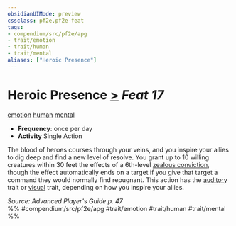 ```yaml
---
obsidianUIMode: preview
cssclass: pf2e,pf2e-feat
tags:
- compendium/src/pf2e/apg
- trait/emotion
- trait/human
- trait/mental
aliases: ["Heroic Presence"]
---
```

# Heroic Presence  [>](rules/core-rulebook/chapter-9-playing-the-game.md#Actions "Single Action") *Feat 17*  
[emotion](rules/traits/emotion.md)  [human](rules/traits/human.md)  [mental](rules/traits/mental.md)  

- **Frequency**: once per day
- **Activity** Single Action

The blood of heroes courses through your veins, and you inspire your allies to dig deep and find a new level of resolve. You grant up to 10 willing creatures within 30 feet the effects of a 6th-level [zealous conviction](compendium/spells/zealous-conviction.md), though the effect automatically ends on a target if you give that target a command they would normally find repugnant. This action has the [auditory](rules/traits/auditory.md) trait or [visual](rules/traits/visual.md) trait, depending on how you inspire your allies.

*Source: Advanced Player's Guide p. 47*  
%% #compendium/src/pf2e/apg #trait/emotion #trait/human #trait/mental %%